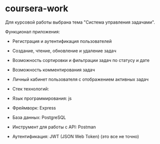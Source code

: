 # coursera-work

Для курсовой работы выбрана тема "Система управления задачами". 

Функционал приложения:
- Регистрация и аутентификация пользователей
- Создание, чтение, обновление и удаление задач
- Возможность сортировки и фильтрации задач по статусу и дате
- Возможность комментирования задач
- Личный кабинет пользователя с отображением активных задач

- Стек технологий:
- Язык программирования: js
- Фреймворк: Express
- База данных: PostgreSQL
- Инструмент для работы с API: Postman
- Аутентификация: JWT (JSON Web Token)
  (это все не точно)
